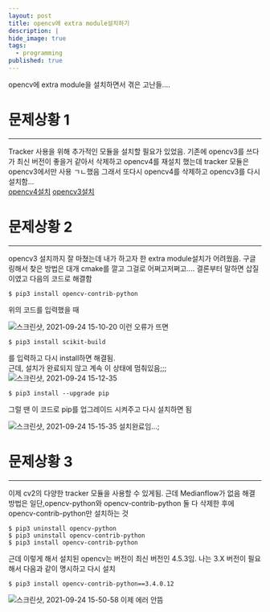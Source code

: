 ```yaml
---
layout: post
title: opencv에 extra module설치하기
description: |
hide_image: true
tags:
  - programming
published: true
---
```


opencv에 extra module을 설치하면서 겪은 고난들....


# 문제상황 1
* * *
Tracker 사용을 위해 추가적인 모듈을 설치할 필요가 있었음. 기존에 opencv3를 쓰다가 최신 버전이 좋을거 같아서 삭제하고 opencv4를 재설치 했는데 tracker 모듈은 opencv3에서만 사용 ㄱㄴ했음
그래서 또다시 opencv4를 삭제하고 opencv3를 다시 설치함...   
[opencv4설치](https://udayeon.github.io/2021/09/02/opencv4/)
[opencv3설치](https://j-remind.tistory.com/57)

# 문제상황 2
* * *
opencv3 설치까지 잘 마쳤는데 내가 하고자 한 extra module설치가 어려웠음. 구글링해서 찾은 방법은 대개 cmake를 깔고 그걸로 어쩌고저쩌고....
결론부터 말하면 삽질이였고 다음의 코드로 해결함

```
$ pip3 install opencv-contrib-python
```
위의 코드를 입력했을 때

![스크린샷, 2021-09-24 15-10-20](https://user-images.githubusercontent.com/69246778/134626693-5055533a-5f45-4aae-88fc-f88f8f23d6d3.png)
이런 오류가 뜨면

```
$ pip3 install scikit-build
```
를 입력하고 다시 install하면 해결됨.     
근데, 설치가 완료되지 않고 계속 이 상태에 멈춰있음;;;
![스크린샷, 2021-09-24 15-12-35](https://user-images.githubusercontent.com/69246778/134627043-5c2b78ac-6b14-45e0-93e4-c2f3f50e2eab.png)

```
$ pip3 install --upgrade pip
```
그럴 땐 이 코드로 pip를 업그레이드 시켜주고 다시 설치하면 됨

![스크린샷, 2021-09-24 15-15-35](https://user-images.githubusercontent.com/69246778/134627170-01a4f174-1d98-4072-94ee-44dd1214866c.png)
설치완료임...;

# 문제상황 3
* * *
이제 cv2의 다양한 tracker 모듈을 사용할 수 있게됨. 근데 Medianflow가 없음
해결방법은 일단,opencv-python와 opencv-contrib-python 둘 다 삭제한 후에 opencv-contrib-python만 설치하는 것
```
$ pip3 uninstall opencv-python
$ pip3 uninstall opencv-contrib-python
$ pip3 install opencv-contrib-python
```
근데 이렇게 해서 설치된 opencv는 버전이 최신 버전인 4.5.3임. 나는 3.X 버전이 필요해서 다음과 같이 명시하고 다시 설치

```
$ pip3 install opencv-contrib-python==3.4.0.12
```
![스크린샷, 2021-09-24 15-50-58](https://user-images.githubusercontent.com/69246778/134630924-c53bd7ea-5595-4139-81a6-577a0e923e94.png)
이제 에러 안뜸 

